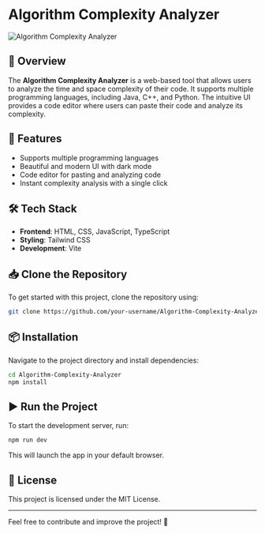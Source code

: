 # Algorithm Complexity Analyzer

![Algorithm Complexity Analyzer](./Screenshot-2025-03-24.png)

## 📌 Overview
The **Algorithm Complexity Analyzer** is a web-based tool that allows users to analyze the time and space complexity of their code. It supports multiple programming languages, including Java, C++, and Python. The intuitive UI provides a code editor where users can paste their code and analyze its complexity.

## 🚀 Features
- Supports multiple programming languages
- Beautiful and modern UI with dark mode
- Code editor for pasting and analyzing code
- Instant complexity analysis with a single click

## 🛠️ Tech Stack
- **Frontend**: HTML, CSS, JavaScript, TypeScript
- **Styling**: Tailwind CSS
- **Development**: Vite

## 📥 Clone the Repository
To get started with this project, clone the repository using:
```sh
git clone https://github.com/your-username/Algorithm-Complexity-Analyzer.git
```

## 📦 Installation
Navigate to the project directory and install dependencies:
```sh
cd Algorithm-Complexity-Analyzer
npm install
```

## ▶️ Run the Project
To start the development server, run:
```sh
npm run dev
```
This will launch the app in your default browser.

## 📄 License
This project is licensed under the MIT License.

---
Feel free to contribute and improve the project! 🚀

